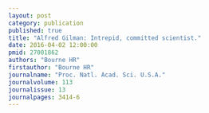 ```yaml
---
layout: post
category: publication
published: true
title: "Alfred Gilman: Intrepid, committed scientist."
date: 2016-04-02 12:00:00
pmid: 27001862
authors: "Bourne HR"
firstauthor: "Bourne HR"
journalname: "Proc. Natl. Acad. Sci. U.S.A."
journalvolume: 113
journalissue: 13
journalpages: 3414-6
---
```




